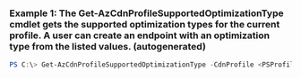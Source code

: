 ### Example 1: The Get-AzCdnProfileSupportedOptimizationType cmdlet gets the supported optimization types for the current profile. A user can create an endpoint with an optimization type from the listed values. (autogenerated)
```powershell
PS C:\> Get-AzCdnProfileSupportedOptimizationType -CdnProfile <PSProfile>
```


